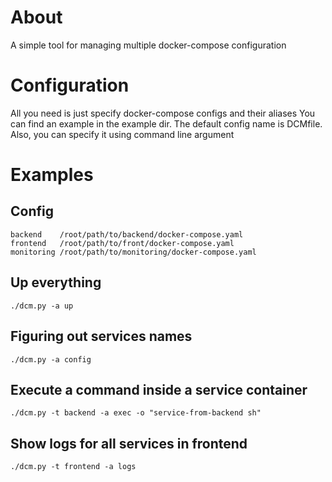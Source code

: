 # About

A simple tool for managing multiple docker-compose configuration

# Configuration

All you need is just specify docker-compose configs and their aliases 
You can find an example in the example dir. The default config name is DCMfile. Also, you can specify it using command line argument

# Examples

## Config
```
backend    /root/path/to/backend/docker-compose.yaml
frontend   /root/path/to/front/docker-compose.yaml
monitoring /root/path/to/monitoring/docker-compose.yaml
```

## Up everything
```
./dcm.py -a up
```

## Figuring out services names
```
./dcm.py -a config
```

## Execute a command inside a service container
```
./dcm.py -t backend -a exec -o "service-from-backend sh"
```

## Show logs for all services in frontend
```
./dcm.py -t frontend -a logs
```
